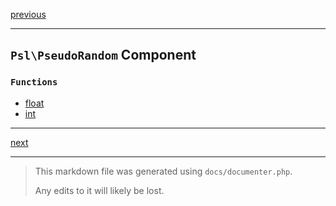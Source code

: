 [previous](password.md)

---

## `Psl\PseudoRandom` Component

### `Functions`

- [float](./../../src/Psl/PseudoRandom/float.php#L12)
- [int](./../../src/Psl/PseudoRandom/int.php#L17)



---

[next](regex.md)

---

> This markdown file was generated using `docs/documenter.php`.
>
> Any edits to it will likely be lost.
